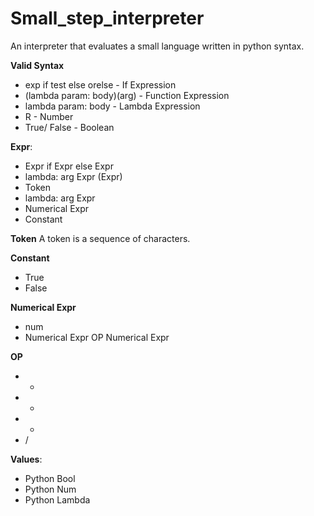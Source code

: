 # Small_step_interpreter

An interpreter that evaluates a small language written in python syntax.


**Valid Syntax**
 - exp if test else orelse - If Expression
 - (lambda param: body)(arg) - Function Expression
 - lambda param: body - Lambda Expression
 - R - Number
 - True/ False - Boolean

**Expr**:
- Expr if Expr else Expr
- lambda: arg Expr (Expr)
- Token
- lambda: arg Expr
- Numerical Expr
- Constant

**Token**
A token is a sequence of characters. 

**Constant**
- True
- False

**Numerical Expr**
- num
- Numerical Expr OP Numerical Expr

**OP**
- +
- -
- *
- /

**Values**:
- Python Bool
- Python Num
- Python Lambda




